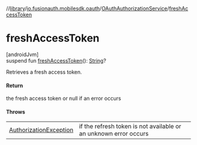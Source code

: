 //[library](../../../index.md)/[io.fusionauth.mobilesdk.oauth](../index.md)/[OAuthAuthorizationService](index.md)/[freshAccessToken](fresh-access-token.md)

# freshAccessToken

[androidJvm]\
suspend fun [freshAccessToken](fresh-access-token.md)(): [String](https://kotlinlang.org/api/core/kotlin-stdlib/kotlin/-string/index.html)?

Retrieves a fresh access token.

#### Return

the fresh access token or null if an error occurs

#### Throws

| | |
|---|---|
| [AuthorizationException](../../io.fusionauth.mobilesdk.exceptions/-authorization-exception/index.md) | if the refresh token is not available or an unknown error occurs |